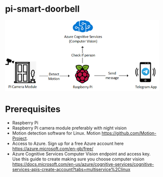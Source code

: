 # pi-smart-doorbell

![Image of components](https://github.com/SGGIRBS/pi-smart-doorbell/blob/master/images/smartcam.png)

# Prerequisites
* Raspberry Pi
* Raspberry Pi camera module preferably with night vision
* Motion detection software for Linux. Motion https://github.com/Motion-Project.
* Access to Azure. Sign up for a free Azure account here https://azure.microsoft.com/en-gb/free/
* Azure Cognitive Services Computer Vision endpoint and access key. Use this guide to create making sure you choose computer vision https://docs.microsoft.com/en-us/azure/cognitive-services/cognitive-services-apis-create-account?tabs=multiservice%2Clinux
